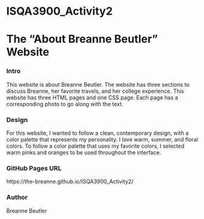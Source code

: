 # ISQA3900_Activity2

<h1>The “About Breanne Beutler” Website</h1>

<h3>Intro</h3>
This website is about Breanne Beutler. The website has three sections to discuss Breanne, her favorite travels, and her college experience. This website has three HTML pages and one CSS page. Each page has a corresponding photo to go along with the text.

<h3>Design</h3>
For this website, I wanted to follow a clean, contemporary design, with a color palette that represents my personality. I love warm, summer, and floral colors. To follow a color palette that uses my favorite colors, I selected warm pinks and oranges to be used throughout the interface.

<h3>GitHub Pages URL</h3>
https://the-breanne.github.io/ISQA3900_Activity2/

<h3>Author</h3>
Breanne Beutler

